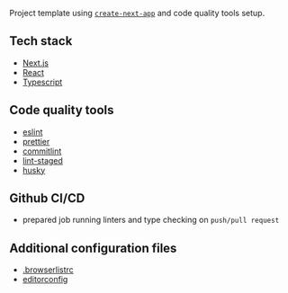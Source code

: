 Project template using [`create-next-app`](https://github.com/vercel/next.js/tree/canary/packages/create-next-app) and code quality tools setup.

## Tech stack

- [Next.js](https://nextjs.org/)
- [React](https://reactjs.org/)
- [Typescript](https://www.typescriptlang.org/)

## Code quality tools

- [eslint](https://eslint.org/)
- [prettier](https://prettier.io/)
- [commitlint](https://commitlint.js.org/#/)
- [lint-staged](https://github.com/okonet/lint-staged)
- [husky](https://typicode.github.io/husky/#/)

## Github CI/CD

- prepared job running linters and type checking on `push/pull request`

## Additional configuration files

- [.browserlistrc](https://create-react-app.dev/docs/supported-browsers-features/)
- [editorconfig](https://editorconfig.org/)
